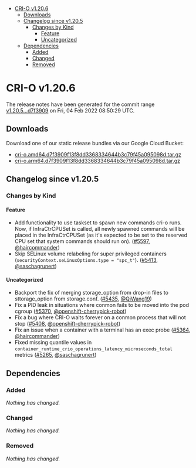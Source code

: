 - [CRI-O v1.20.6](#cri-o-v1206)
  - [Downloads](#downloads)
  - [Changelog since v1.20.5](#changelog-since-v1205)
    - [Changes by Kind](#changes-by-kind)
      - [Feature](#feature)
      - [Uncategorized](#uncategorized)
  - [Dependencies](#dependencies)
    - [Added](#added)
    - [Changed](#changed)
    - [Removed](#removed)

# CRI-O v1.20.6

The release notes have been generated for the commit range
[v1.20.5...d7f3909](https://github.com/cri-o/cri-o/compare/v1.20.5...d7f3909f13f8dd3368334644b3c79f45a095098d) on Fri, 04 Feb 2022 08:50:29 UTC.

## Downloads

Download one of our static release bundles via our Google Cloud Bucket:

- [cri-o.amd64.d7f3909f13f8dd3368334644b3c79f45a095098d.tar.gz](https://storage.googleapis.com/k8s-conform-cri-o/artifacts/cri-o.amd64.d7f3909f13f8dd3368334644b3c79f45a095098d.tar.gz)
- [cri-o.arm64.d7f3909f13f8dd3368334644b3c79f45a095098d.tar.gz](https://storage.googleapis.com/k8s-conform-cri-o/artifacts/cri-o.arm64.d7f3909f13f8dd3368334644b3c79f45a095098d.tar.gz)

## Changelog since v1.20.5

### Changes by Kind

#### Feature
 - Add functionality to use taskset to spawn new commands cri-o runs. Now, if InfraCtrCPUSet is called, all newly spawned commands will be placed in the InfraCtrCPUSet (as it's expected to be set to the reserved CPU set that system commands should run on). ([#5597](https://github.com/cri-o/cri-o/pull/5597), [@haircommander](https://github.com/haircommander))
 - Skip SELinux volume relabeling for super privileged containers (`securityContext.seLinuxOptions.type = "spc_t"`). ([#5413](https://github.com/cri-o/cri-o/pull/5413), [@saschagrunert](https://github.com/saschagrunert))

#### Uncategorized
 - Backport the fix of merging storage_option from drop-in files to sttorage_option from storage.conf. ([#5435](https://github.com/cri-o/cri-o/pull/5435), [@QiWang19](https://github.com/QiWang19))
 - Fix a PID leak in situations where conmon fails to be moved into the pod cgroup ([#5370](https://github.com/cri-o/cri-o/pull/5370), [@openshift-cherrypick-robot](https://github.com/openshift-cherrypick-robot))
 - Fix a bug where CRI-O waits forever on a conmon process that will not stop ([#5408](https://github.com/cri-o/cri-o/pull/5408), [@openshift-cherrypick-robot](https://github.com/openshift-cherrypick-robot))
 - Fix an issue when a container with a terminal has an exec probe ([#5364](https://github.com/cri-o/cri-o/pull/5364), [@haircommander](https://github.com/haircommander))
 - Fixed missing quantile values in `container_runtime_crio_operations_latency_microseconds_total` metrics ([#5265](https://github.com/cri-o/cri-o/pull/5265), [@saschagrunert](https://github.com/saschagrunert))

## Dependencies

### Added
_Nothing has changed._

### Changed
_Nothing has changed._

### Removed
_Nothing has changed._
